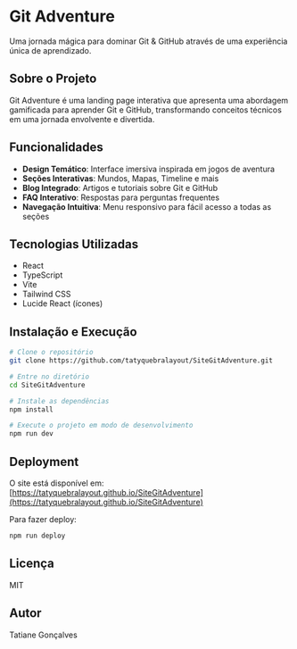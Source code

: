 # Git Adventure

Uma jornada mágica para dominar Git &amp; GitHub através de uma experiência única de aprendizado.

## Sobre o Projeto

Git Adventure é uma landing page interativa que apresenta uma abordagem gamificada para aprender Git e GitHub, transformando conceitos técnicos em uma jornada envolvente e divertida.

## Funcionalidades

- **Design Temático**: Interface imersiva inspirada em jogos de aventura
- **Seções Interativas**: Mundos, Mapas, Timeline e mais
- **Blog Integrado**: Artigos e tutoriais sobre Git e GitHub
- **FAQ Interativo**: Respostas para perguntas frequentes
- **Navegação Intuitiva**: Menu responsivo para fácil acesso a todas as seções

## Tecnologias Utilizadas

- React
- TypeScript
- Vite
- Tailwind CSS
- Lucide React (ícones)

## Instalação e Execução

```bash
# Clone o repositório
git clone https://github.com/tatyquebralayout/SiteGitAdventure.git

# Entre no diretório
cd SiteGitAdventure

# Instale as dependências
npm install

# Execute o projeto em modo de desenvolvimento
npm run dev
```

## Deployment

O site está disponível em: [https://tatyquebralayout.github.io/SiteGitAdventure](https://tatyquebralayout.github.io/SiteGitAdventure)

Para fazer deploy:

```bash
npm run deploy
```

## Licença

MIT

## Autor

Tatiane Gonçalves 